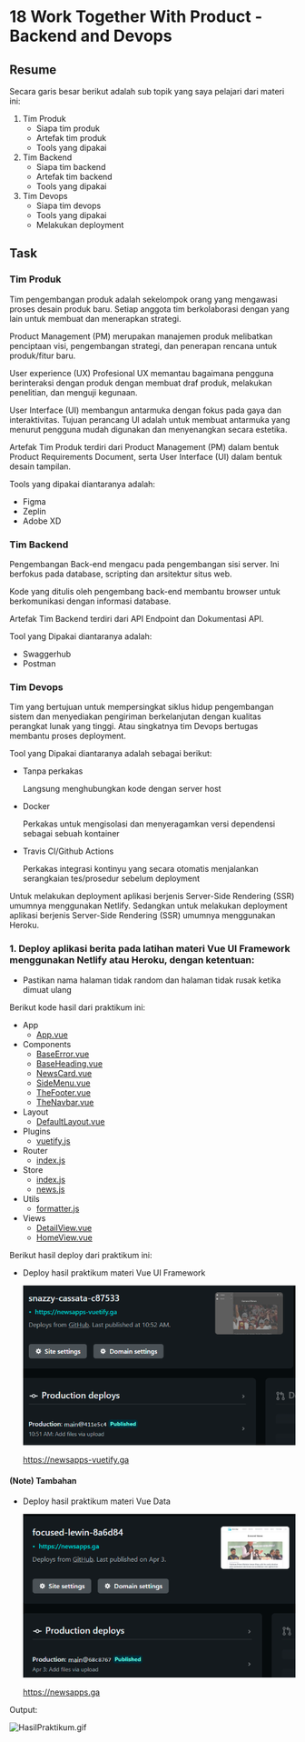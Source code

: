 # 18 Work Together With Product - Backend and Devops

## Resume

Secara garis besar berikut adalah sub topik yang saya pelajari dari materi ini:

1. Tim Produk
   - Siapa tim produk
   - Artefak tim produk
   - Tools yang dipakai
2. Tim Backend
   - Siapa tim backend
   - Artefak tim backend
   - Tools yang dipakai
3. Tim Devops
   - Siapa tim devops
   - Tools yang dipakai
   - Melakukan deployment

## Task

### Tim Produk

Tim pengembangan produk adalah sekelompok orang yang mengawasi proses desain produk baru.
Setiap anggota tim berkolaborasi dengan yang lain untuk membuat dan menerapkan strategi.

Product Management (PM) merupakan manajemen produk melibatkan penciptaan visi, pengembangan strategi, dan penerapan rencana untuk produk/fitur baru.

User experience (UX) Profesional UX memantau bagaimana pengguna berinteraksi dengan produk dengan membuat draf produk, melakukan penelitian, dan menguji kegunaan.

User Interface (UI) membangun antarmuka dengan fokus pada gaya dan interaktivitas. Tujuan perancang Ul adalah untuk membuat antarmuka yang menurut pengguna mudah digunakan dan menyenangkan secara estetika.

Artefak Tim Produk terdiri dari Product Management (PM) dalam bentuk Product Requirements Document, serta User Interface (UI) dalam bentuk desain tampilan.

Tools yang dipakai diantaranya adalah:

- Figma
- Zeplin
- Adobe XD

### Tim Backend

Pengembangan Back-end mengacu pada pengembangan sisi server. Ini berfokus pada database, scripting dan arsitektur situs web.

Kode yang ditulis oleh pengembang back-end membantu browser untuk berkomunikasi dengan informasi database.

Artefak Tim Backend terdiri dari API Endpoint dan Dokumentasi API.

Tool yang Dipakai diantaranya adalah:

- Swaggerhub
- Postman

### Tim Devops

Tim yang bertujuan untuk mempersingkat siklus hidup pengembangan sistem dan menyediakan pengiriman berkelanjutan dengan kualitas perangkat lunak yang tinggi. Atau singkatnya tim Devops bertugas membantu proses deployment.

Tool yang Dipakai diantaranya adalah sebagai berikut:

- Tanpa perkakas

  Langsung menghubungkan kode dengan server host

- Docker

  Perkakas untuk mengisolasi dan menyeragamkan versi dependensi sebagai sebuah kontainer

- Travis Cl/Github Actions

  Perkakas integrasi kontinyu yang secara otomatis menjalankan serangkaian tes/prosedur sebelum deployment

Untuk melakukan deployment aplikasi berjenis Server-Side Rendering (SSR) umumnya menggunakan Netlify. Sedangkan untuk melakukan deployment aplikasi berjenis Server-Side Rendering (SSR) umumnya menggunakan Heroku.

### 1. Deploy aplikasi berita pada latihan materi Vue UI Framework menggunakan Netlify atau Heroku, dengan ketentuan:

- Pastikan nama halaman tidak random dan halaman tidak rusak ketika dimuat ulang

Berikut kode hasil dari praktikum ini:

- App
  - [App.vue](./praktikum/src/App.vue)
- Components
  - [BaseError.vue](./praktikum/src/components/BaseError.vue)
  - [BaseHeading.vue](./praktikum/src/components/BaseHeading.vue)
  - [NewsCard.vue](./praktikum/src/components/NewsCard.vue)
  - [SideMenu.vue](./praktikum/src/components/SideMenu.vue)
  - [TheFooter.vue](./praktikum/src/components/TheFooter.vue)
  - [TheNavbar.vue](./praktikum/src/components/TheNavbar.vue)
- Layout
  - [DefaultLayout.vue](./praktikum/src/layout/DefaultLayout.vue)
- Plugins
  - [vuetify.js](./praktikum/src/plugins/vuetify.js)
- Router
  - [index.js](./praktikum/src/router/index.js)
- Store
  - [index.js](./praktikum/src/store/index.js)
  - [news.js](./praktikum/src/store/news.js)
- Utils
  - [formatter.js](./praktikum/src/utils/formatter.js)
- Views
  - [DetailView.vue](./praktikum/src/views/DetailView.vue)
  - [HomeView.vue](./praktikum/src/views/HomeView.vue)

Berikut hasil deploy dari praktikum ini:

- Deploy hasil praktikum materi Vue UI Framework

  ![netlify-newsapps-vuetify.png](./screenshots/netlify-newsapps-vuetify.png)

  https://newsapps-vuetify.ga

#### (Note) Tambahan

- Deploy hasil praktikum materi Vue Data

  ![netlify-newsapps.png](./screenshots/netlify-newsapps.png)

  https://newsapps.ga

Output:

![HasilPraktikum.gif](./screenshots/HasilPraktikum.gif)
